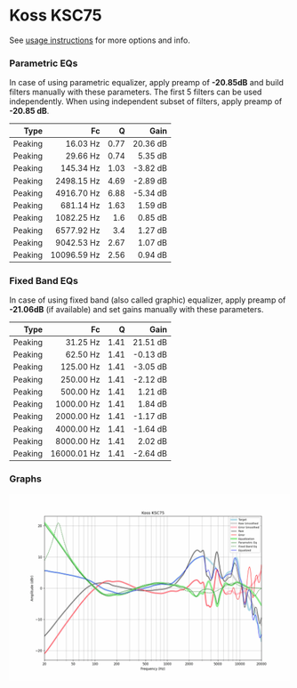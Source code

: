 # Koss KSC75
See [usage instructions](https://github.com/jaakkopasanen/AutoEq#usage) for more options and info.

### Parametric EQs
In case of using parametric equalizer, apply preamp of **-20.85dB** and build filters manually
with these parameters. The first 5 filters can be used independently.
When using independent subset of filters, apply preamp of **-20.85 dB**.

| Type    | Fc          |    Q | Gain     |
|--------:|------------:|-----:|---------:|
| Peaking | 16.03 Hz    | 0.77 | 20.36 dB |
| Peaking | 29.66 Hz    | 0.74 | 5.35 dB  |
| Peaking | 145.34 Hz   | 1.03 | -3.82 dB |
| Peaking | 2498.15 Hz  | 4.69 | -2.89 dB |
| Peaking | 4916.70 Hz  | 6.88 | -5.34 dB |
| Peaking | 681.14 Hz   | 1.63 | 1.59 dB  |
| Peaking | 1082.25 Hz  | 1.6  | 0.85 dB  |
| Peaking | 6577.92 Hz  | 3.4  | 1.27 dB  |
| Peaking | 9042.53 Hz  | 2.67 | 1.07 dB  |
| Peaking | 10096.59 Hz | 2.56 | 0.94 dB  |

### Fixed Band EQs
In case of using fixed band (also called graphic) equalizer, apply preamp of **-21.06dB**
(if available) and set gains manually with these parameters.

| Type    | Fc          |    Q | Gain     |
|--------:|------------:|-----:|---------:|
| Peaking | 31.25 Hz    | 1.41 | 21.51 dB |
| Peaking | 62.50 Hz    | 1.41 | -0.13 dB |
| Peaking | 125.00 Hz   | 1.41 | -3.05 dB |
| Peaking | 250.00 Hz   | 1.41 | -2.12 dB |
| Peaking | 500.00 Hz   | 1.41 | 1.21 dB  |
| Peaking | 1000.00 Hz  | 1.41 | 1.84 dB  |
| Peaking | 2000.00 Hz  | 1.41 | -1.17 dB |
| Peaking | 4000.00 Hz  | 1.41 | -1.64 dB |
| Peaking | 8000.00 Hz  | 1.41 | 2.02 dB  |
| Peaking | 16000.01 Hz | 1.41 | -2.64 dB |

### Graphs
![](./Koss%20KSC75.png)